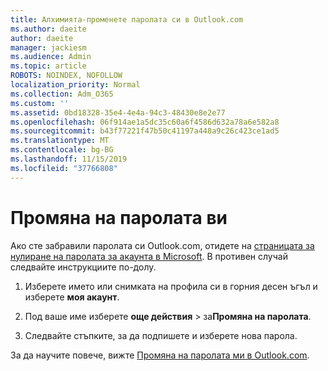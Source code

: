 ```yaml
---
title: Алхимията-променете паролата си в Outlook.com
ms.author: daeite
author: daeite
manager: jackiesm
ms.audience: Admin
ms.topic: article
ROBOTS: NOINDEX, NOFOLLOW
localization_priority: Normal
ms.collection: Adm_O365
ms.custom: ''
ms.assetid: 0bd18328-35e4-4e4a-94c3-48430e8e2e77
ms.openlocfilehash: 06f914ae1a5dc35c60a6f4586d632a78a6e582a8
ms.sourcegitcommit: b43f77221f47b50c41197a448a9c26c423ce1ad5
ms.translationtype: MT
ms.contentlocale: bg-BG
ms.lasthandoff: 11/15/2019
ms.locfileid: "37766808"
---
```

# <a name="change-your-password"></a>Промяна на паролата ви

Ако сте забравили паролата си Outlook.com, отидете на [страницата за нулиране на паролата за акаунта в Microsoft](https://go.microsoft.com/fwlink/p/?linkid=841909). В противен случай следвайте инструкциите по-долу.
  
1. Изберете името или снимката на профила си в горния десен ъгъл и изберете **моя акаунт**. 
    
2. Под ваше име изберете **още действия** > за**Промяна на паролата**. 
    
3. Следвайте стъпките, за да подпишете и изберете нова парола. 
    
За да научите повече, вижте [Промяна на паролата ми в Outlook.com](https://support.office.com/article/2138d690-811c-4545-b2f3-e4dbe80c9735.aspx).
  

